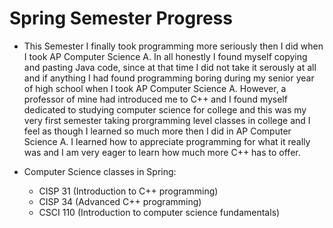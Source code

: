 # Spring Semester Progress

- This Semester I finally took programming more seriously then I did when I took AP Computer Science A. In all honestly I found myself copying and pasting Java code, since at that time I did not take it serously at all and if anything I had found programming boring during my senior year of high school when I took AP Computer Science A. However, a professor of mine had introduced me to C++ and I found myself dedicated to studying computer science for college and this was my very first semester taking prorgramming level classes in college and I feel as though I learned so much more then I did in AP Computer Science A. I learned how to appreciate programming for what it really was and I am very eager to learn how much more C++ has to offer. 


- Computer Science classes in Spring: 
  - CISP 31 (Introduction to C++ programming) 
  - CISP 34 (Advanced C++ programming) 
  - CSCI 110 (Introduction to computer science fundamentals)
